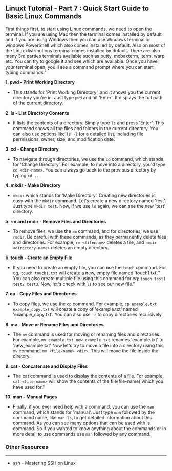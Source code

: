 ## Linuxt Tutorial - Part 7 : Quick Start Guide to Basic Linux Commands

First things first, to start using Linux commands, we need to open the terminal. If you are using Mac then the terminal comes installed by default and if you are using Windows then you can use Windows terminal or windows PowerShell which also comes installed by default. Also on most of the Linux distributions terminal comes installed by default. There are also many 3rd parties terminals available such as putty, mobaxterm, iterm, warp etc. You can try to google it and see which are available.  Once you have your terminal open, you'll see a command prompt where you can start typing commands."

**1. pwd - Print Working Directory**
+ This stands for 'Print Working Directory', and it shows you the current directory you're in. Just type `pwd` and hit 'Enter'. It displays the full path of the current directory.

**2. ls - List Directory Contents**
+ It lists the contents of a directory. Simply type `ls` and press 'Enter'. This command shows all the files and folders in the current directory. You can also use options like `ls -l` for a detailed list, including file permissions, owner, size, and modification date. 

**3. cd - Change Directory**
+ To navigate through directories, we use the `cd` command, which stands for 'Change Directory'. For example, to move into a directory, you'd type `cd <dir-name>`. You can always go back to the previous directory by typing `cd ..`

**4. mkdir - Make Directory**
+ `mkdir` which stands for ‘Make Directory’. Creating new directories is easy with the `mkdir` command. Let's create a new directory named 'test'. Just type `mkdir test`.
Now, if we use `ls` again, we can see the new 'test' directory.

**5. rm and rmdir - Remove Files and Directories**
+ To remove files, we use the `rm` command, and for directories, we use `rmdir`. Be careful with these commands, as they permanently delete files and directories. For example, `rm <filename>` deletes a file, and `rmdir <directory-name>` deletes an empty directory.

**6. touch - Create an Empty File**
+ If you need to create an empty file, you can use the `touch` command. For eg, `touch touch1.txt` will create a new, empty file named 'touch1.txt'." You can also create multiple file using this command for eg: `touch test1 test2 test3`. Now, let's check with `ls` to see our new file."

**7. cp - Copy Files and Directories**
+ To copy files, we use the `cp` command. For example, `cp example.txt example_copy.txt` will create a copy of 'example.txt' named 'example_copy.txt'. You can also use `-r` to copy directories recursively.

**8. mv - Move or Rename Files and Directories**
+ The `mv` command is used for moving or renaming files and directories. For example, `mv example.txt new_example.txt` renames 'example.txt' to 'new_example.txt' Now let's try to move a file into a directory using this `mv` command. `mv <file-name> <dir>`. This will move the file inside the diretory. 

**9.  cat - Concatenate and Display Files**
+ The cat command is used to display the contents of a file. For example, `cat <file-name>` will show the contents of the file(file-name) which you have used for." 

**10.  man - Manual Pages**
+ Finally, if you ever need help with a command, you can use the `man` command, which stands for 'manual'. Just type `man` followed by the command name, like `man ls`, to get detailed information about this command. As you can see many options that can be used with ls command. So if you wanted to know anything about the commands or in more detail to use commands use `man`  followed by any command. 

### Other Resources
---
+ [ssh](https://github.com/itandautomation/itandautomation/tree/main/linux-tutorial/ssh) - Mastering SSH on Linux

